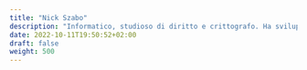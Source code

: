 ```yaml
---
title: "Nick Szabo"
description: "Informatico, studioso di diritto e crittografo. Ha sviluppato il concetto di smart contracts e ha posto le basi per lo sviluppo di Bitcoin progettando Bit Gold"
date: 2022-10-11T19:50:52+02:00
draft: false
weight: 500
---
```



